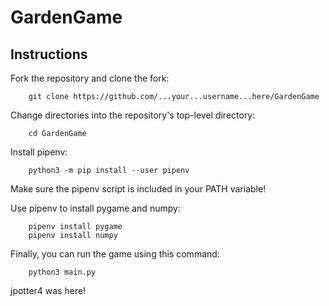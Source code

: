 # GardenGame

## Instructions

Fork the repository and clone the fork:

        git clone https://github.com/...your...username...here/GardenGame

Change directories into the repository's top-level directory:

        cd GardenGame

Install pipenv:

        python3 -m pip install --user pipenv
        
Make sure the pipenv script is included in your PATH variable!

Use pipenv to install pygame and numpy:

        pipenv install pygame
        pipenv install numpy

Finally, you can run the game using this command:

        python3 main.py

jpotter4 was here!

